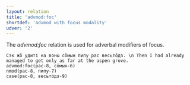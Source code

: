 ```yaml
---
layout: relation
title: 'advmod:foc'
shortdef: 'advmod with focus modality'
udver: '2'
---
```


The _advmod:foc_ relation is used for adverbal modifiers of focus.

~~~ sdparse
Сэк жӧ удиті на воны сӧмын пипу рас весьтӧдз. \n Then I had already managed to get only as far at the aspen grove.
advmod:foc(рас-8, сӧмын-6)
nmod(рас-8, пипу-7)
case(рас-8, весьтӧдз-9)
~~~

<!-- Interlanguage links updated Pá kvě 14 11:08:48 CEST 2021 -->
